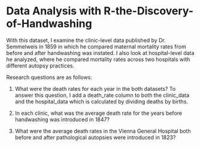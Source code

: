 # Data Analysis with R-the-Discovery-of-Handwashing

With this dataset, I examine the clinic-level data published by Dr. Semmelweis in 1859 in which he compared maternal mortality rates from before and after handwashing was instated. I also look at hospital-level data he analyzed, where he compared mortality rates across two hospitals with different autopsy practices.

Research questions are as follows:

1. What were the death rates for each year in the both datasets? 
To answer this question, I add a death_rate column to both the clinic_data and the hospital_data which is calculated by dividing deaths by births.

2. In each clinic, what was the average death rate for the years before handwashing was introduced in 1847? 

3. What were the average death rates in the Vienna General Hospital both before and after pathological autopsies were introduced in 1823? 


